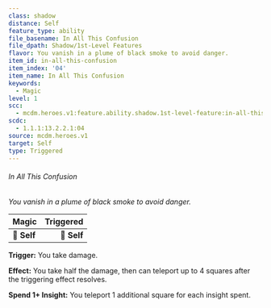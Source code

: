```yaml
---
class: shadow
distance: Self
feature_type: ability
file_basename: In All This Confusion
file_dpath: Shadow/1st-Level Features
flavor: You vanish in a plume of black smoke to avoid danger.
item_id: in-all-this-confusion
item_index: '04'
item_name: In All This Confusion
keywords:
  - Magic
level: 1
scc:
  - mcdm.heroes.v1:feature.ability.shadow.1st-level-feature:in-all-this-confusion
scdc:
  - 1.1.1:13.2.2.1:04
source: mcdm.heroes.v1
target: Self
type: Triggered
---
```


###### In All This Confusion

*You vanish in a plume of black smoke to avoid danger.*

| **Magic**   | **Triggered** |
| ----------- | ------------: |
| **📏 Self** |   **🎯 Self** |

**Trigger:** You take damage.

**Effect:** You take half the damage, then can teleport up to 4 squares after the triggering effect resolves.

**Spend 1+ Insight:** You teleport 1 additional square for each insight spent.
